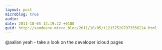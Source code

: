 ```yaml
---
layout: post
microblog: true
audio: 
date: 2011-10-05 14:19:22 +0100
guid: http://samdeane.micro.blog/2011/10/05/t121575207973556224.html
---
```

@aallan yeah - take a look on the developer icloud pages
